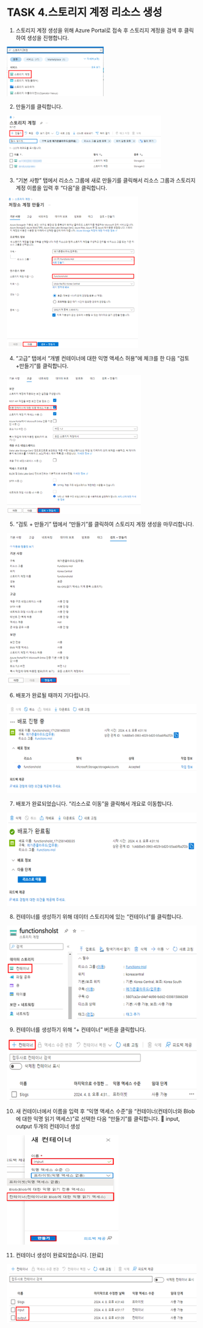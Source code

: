 # TASK 4.스토리지 계정 리소스 생성
1.	스토리지 계정 생성을 위해 Azure Portal로 접속 후 스토리지 계정을 검색 후 클릭하여 생성을 진행합니다.
 
![img](./img/task4/1.png)

2.	만들기를 클릭합니다.
 
![img](./img/task4/2.png)

3.	“기본 사항” 탭에서 리소스 그룹에 새로 만들기를 클릭해서 리소스 그룹과 스토리지 계정 이름을 입력 후 “다음”을 클릭합니다.
 
![img](./img/task4/3.png)

4.	“고급” 탭에서 “개별 컨테이너에 대한 익명 액세스 허용”에 체크를 한 다음 “검토+만들기”를 클릭합니다.
 
![img](./img/task4/4.png)

5.	“검토 + 만들기” 탭에서 “만들기”를 클릭하여 스토리지 계정 생성을 마무리합니다.
 
![img](./img/task4/5.png)

6.	배포가 완료될 때까지 기다립니다.
 
![img](./img/task4/6.png)

7.	배포가 완료되었습니다. “리소스로 이동”을 클릭해서 개요로 이동합니다.
 
![img](./img/task4/7.png)

8.	컨테이너를 생성하기 위해 데이터 스토리지에 있는 “컨테이너”를 클릭합니다.
 
![img](./img/task4/8.png)

9.	컨테이너를 생성하기 위해 “+ 컨테이너” 버튼을 클릭합니다.
 
![img](./img/task4/9.png)

10.	새 컨테이너에서 이름을 입력 후 “익명 액세스 수준”을 “컨테이너(컨테이너와 Blob에 대한 익명 읽기 액세스)”로 선택한 다음 “만들기”를 클릭합니다.
	input, output 두개의 컨테이너 생성
 
![img](./img/task4/10.png)

11.	컨테이너 생성이 완료되었습니다. [완료]
 
![img](./img/task4/11.png)